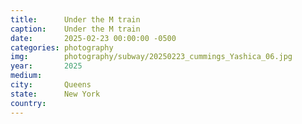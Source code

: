 ```yaml
---
title:  	Under the M train
caption:	Under the M train
date:   	2025-02-23 00:00:00 -0500
categories: photography
img:		photography/subway/20250223_cummings_Yashica_06.jpg
year:		2025
medium:
city:		Queens
state:		New York
country:
---
```

